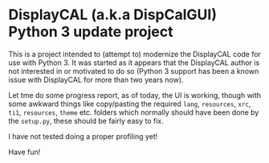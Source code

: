 # DisplayCAL (a.k.a DispCalGUI) Python 3 update project

This is a project intended to (attempt to) modernize the DisplayCAL code for use with Python 3.
It was started as it appears that the DisplayCAL author is not interested in or motivated to do so
(Python 3 support has been a known issue with DisplayCAL for more than two years now).

Let tme do some progress report, as of today, the UI is working, though with some awkward things like copy/pasting the
required ``lang``, ``resources``, ``xrc``, ``ti1``, ``resources``, ``theme`` etc. folders which normally should have
been done by the ``setup.py``, these should be fairly easy to fix.

I have not tested doing a proper profiling yet!

Have fun!